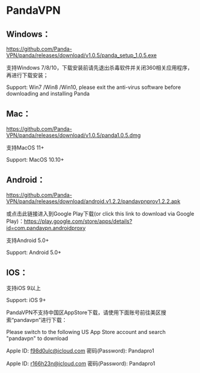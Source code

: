 # PandaVPN 

## Windows：

 https://github.com/Panda-VPN/panda/releases/download/v1.0.5/panda_setup_1.0.5.exe
 
支持Windows 7/8/10，下载安装前请先退出杀毒软件并关闭360相关应用程序，再进行下载安装；

Support: Win7 /Win8 /Win10, please exit the anti-virus software before downloading and installing Panda

## Mac：

https://github.com/Panda-VPN/panda/releases/download/v1.0.5/panda1.0.5.dmg

支持MacOS 11+

Support: MacOS 10.10+

## Android：

https://github.com/Panda-VPN/panda/releases/download/android.v1.2.2/pandavpnprov1.2.2.apk

或点击此链接进入到Google Play下载(or click this link to download via Google Play)：https://play.google.com/store/apps/details?id=com.pandavpn.androidproxy

支持Android 5.0+

Support: Android 5.0+

## IOS：

支持iOS 9以上

Support: iOS 9+

PandaVPN不支持中国区AppStore下载，请使用下面账号前往美区搜索“pandavpn”进行下载：

Please switch to the following US App Store account and search "pandavpn" to download

Apple ID: f98d0ulc@icloud.com 密码(Password): Pandapro1

Apple ID: r166h23n@icloud.com 密码(Password): Pandapro1


